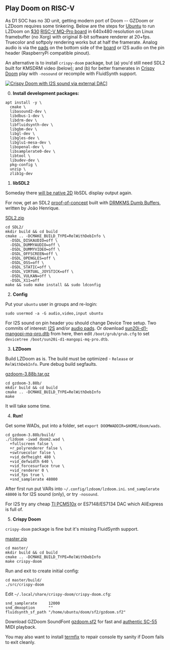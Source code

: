## Play Doom on RISC-V

As D1 SOC has no 3D unit, getting modern port of Doom -- GZDoom or LZDoom requires some tinkering. Below are the steps for [Ubuntu](https://ubuntu.com/download/risc-v) to run LZDoom on [$30](https://www.aliexpress.com/item/1005004157984532.html) [RISC-V MQ-Pro board](https://mangopi.org/mqpro) in 640x480 resolution on Linux framebuffer (no Xorg) with original 8-bit software renderer at 20+fps. Truecolor and softpoly rendering works but at half the framerate. Analog audio is via the [pads](https://mangopi.org/mqpro#spectification) on the bottom side of the [board](https://linux-sunxi.org/MangoPi_MQ-Pro) or I2S audio on the pin header (RaspberryPi compatible pinout).

An alternative is to install `crispy-doom` package, but (a) you'd still need SDL2 built for KMSDRM video (below); and (b) for better framerates in [Crispy Doom](https://github.com/fabiangreffrath/crispy-doom) play with `-nosound` or recompile with FluidSynth support.

[![Crispy Doom with I2S sound via external DAC](https://img.youtube.com/vi/DicVTGy9wUw/hqdefault.jpg)](https://youtu.be/DicVTGy9wUw)]

0. **Install development packages:**
```
apt install -y \
  cmake \
  libasound2-dev \
  libdbus-1-dev \
  libdrm-dev \
  libfluidsynth-dev \
  libgbm-dev \
  libgl-dev \
  libgles-dev \
  libglu1-mesa-dev \
  libopenal-dev \
  libsamplerate0-dev \
  libtool \
  libudev-dev \
  pkg-config \
  unzip \
  zlib1g-dev
```

1. **libSDL2**

Someday there [will be native 2D](https://github.com/libsdl-org/SDL/issues/6570#issuecomment-1323154215) libSDL display output again.

For now, get an SDL2 [proof-of-concept](https://github.com/libsdl-org/SDL/issues/6570#issuecomment-1363905944)
built with [DRMKMS Dumb Buffers](https://github.com/JohnnyonFlame/SDL-dumbbuffers), written by João Henrique.

[SDL2.zip](https://github.com/JohnnyonFlame/SDL-dumbbuffers/archive/refs/heads/SDL2.zip)
```
cd SDL2/
mkdir build && cd build
cmake .. -DCMAKE_BUILD_TYPE=RelWithDebInfo \
  -DSDL_DISKAUDIO=off \
  -DSDL_DUMMYAUDIO=off \
  -DSDL_DUMMYVIDEO=off \
  -DSDL_OFFSCREEN=off \
  -DSDL_OPENGLES=off \
  -DSDL_OSS=off \
  -DSDL_STATIC=off \
  -DSDL_VIRTUAL_JOYSTICK=off \
  -DSDL_VULKAN=off \
  -DSDL_X11=off
make && sudo make install && sudo ldconfig
```

2. **Config**

Put your `ubuntu` user in groups and re-login:
```
sudo usermod -a -G audio,video,input ubuntu
```

For I2S sound on pin header you should change Device Tree setup. Two commits of interest: [I2S](https://github.com/arkadijs/linux/commit/58919d94dc9d5f6833ee051601d17943832b5fc0)
and/or [audio pads](https://github.com/arkadijs/linux/commit/db268af4aad66f870562c3e92c02cfa0f9535298).
Or download [sun20i-d1-mangopi-mq-pro.dtb](https://github.com/arkadijs/riscv-doom/raw/main/sun20i-d1-mangopi-mq-pro.dtb) from here, then
edit `/boot/grub/grub.cfg` to set `devicetree /boot/sun20i-d1-mangopi-mq-pro.dtb`.

3. **LZDoom**

Build LZDoom as is. The build must be optimized - `Release` or `RelWithDebInfo`. Pure debug build segfaults.

[gzdoom-3.88b.tar.gz](https://github.com/drfrag666/gzdoom/archive/refs/tags/3.88b.tar.gz)
```
cd gzdoom-3.88b/
mkdir build && cd build
cmake .. -DCMAKE_BUILD_TYPE=RelWithDebInfo
make
```
It will take some time.

4. **Run!**

Get some WADs, put into a folder, set `export DOOMWADDIR=$HOME/doom/wads`.
```
cd gzdoom-3.88b/build/
./lzdoom -iwad doom2.wad \
  +fullscreen false \
  +r_polyrenderer false \
  +swtruecolor false \
  +vid_defheight 480 \
  +vid_defwidth 640 \
  +vid_forcesurface true \
  +vid_renderer 0 \
  +vid_fps true \
  +snd_samplerate 48000
```
After first run put VARs into `~/.config/lzdoom/lzdoom.ini`. `snd_samplerate 48000` is for I2S sound (only), or try `-nosound`.

For I2S try any cheap [TI PCM510x](https://www.aliexpress.com/item/1005002898278583.html) or ES7148/ES7134 DAC which AliExpress is full of.

5. **Crispy Doom**

`crispy-doom` package is fine but it's missing FluidSynth support.

[master.zip](https://github.com/fabiangreffrath/crispy-doom/archive/refs/tags/master.zip)
```
cd master/
mkdir build && cd build
cmake .. -DCMAKE_BUILD_TYPE=RelWithDebInfo
make crispy-doom
```

Run and exit to create initial config:

```
cd master/build/
./src/crispy-doom
```

Edit `~/.local/share/crispy-doom/crispy-doom.cfg`:

```
snd_samplerate     12000
snd_dmxoption      ""
fluidsynth_sf_path "/home/ubuntu/doom/sf2/gzdoom.sf2"
```

Download GZDoom SoundFont [gzdoom.sf2](https://github.com/ZDoom/gzdoom/raw/master/soundfont/gzdoom.sf2) for fast and [authentic SC-55](https://www.vogons.org/viewtopic.php?f=9&t=45600) MIDI playback.


You may also want to install [termfix](https://github.com/hobbitalastair/termfix) to repair console tty sanity if Doom fails to exit cleanly.
